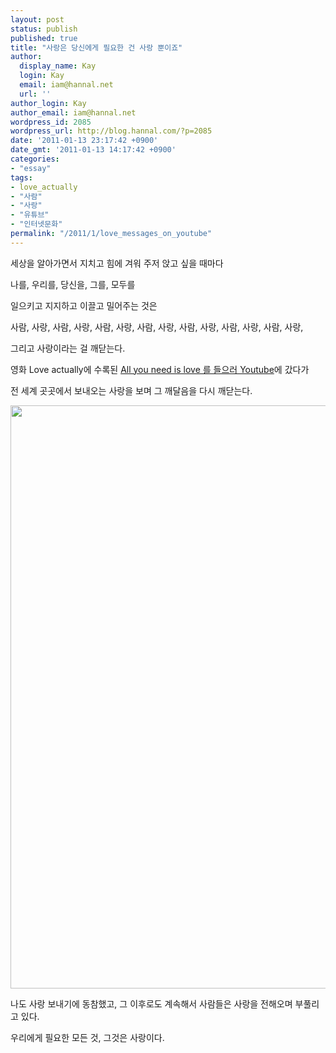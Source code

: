 ```yaml
---
layout: post
status: publish
published: true
title: "사랑은 당신에게 필요한 건 사랑 뿐이죠"
author:
  display_name: Kay
  login: Kay
  email: iam@hannal.net
  url: ''
author_login: Kay
author_email: iam@hannal.net
wordpress_id: 2085
wordpress_url: http://blog.hannal.com/?p=2085
date: '2011-01-13 23:17:42 +0900'
date_gmt: '2011-01-13 14:17:42 +0900'
categories:
- "essay"
tags:
- love_actually
- "사람"
- "사랑"
- "유튜브"
- "인터넷문화"
permalink: "/2011/1/love_messages_on_youtube"
---
```

<p>세상을 알아가면서 지치고 힘에 겨워 주저 앉고 싶을 때마다</p>
<p>나를, 우리를, 당신을, 그를, 모두를</p>
<p>일으키고 지지하고 이끌고 밀어주는 것은</p>
<p>사람, 사랑, 사람, 사랑, 사람, 사랑, 사람, 사랑, 사람, 사랑, 사람, 사랑, 사람, 사랑,</p>
<p>그리고 사랑이라는 걸 깨닫는다.</p>
<p>영화 Love actually에 수록된 <a href="http://www.youtube.com/watch?v=lWxhIiwNvwc">All you need is love 를 들으러 Youtube</a>에 갔다가</p>
<p>전 세계 곳곳에서 보내오는 사랑을 보며 그 깨달음을 다시 깨닫는다.</p>
<p style="text-align: center;"><img class="alignnone size-full wp-image-2086" title="유튜브에서 이뤄지고 있는 사랑 전하기 댓글들" src="http://blog.hannal.com/assets/uploads/2010/12/love_messages_on_youtube.png" alt="" width="540" height="933" /></p>
<p style="text-align: left;">나도 사랑 보내기에 동참했고, 그 이후로도 계속해서 사람들은 사랑을 전해오며 부풀리고 있다.</p>
<p style="text-align: left;">우리에게 필요한 모든 것, 그것은 사랑이다.</p>

